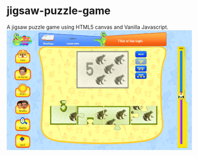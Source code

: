 # jigsaw-puzzle-game
A jigsaw puzzle game using HTML5 canvas and Vanilla Javascript.
![ScreenShot](https://github.com/AtiqAakash/jigsaw-puzzle-game/blob/master/jigsaw.PNG)


